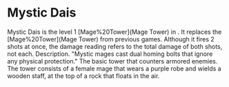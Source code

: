 # Mystic Dais

Mystic Dais is the level 1 [Mage%20Tower](Mage Tower) in . It replaces the [Mage%20Tower](Mage Tower) from previous games. Although it fires 2 shots at once, the damage reading refers to the total damage of both shots, not each.
Description.
"Mystic mages cast dual homing bolts that ignore any physical protection."
The basic tower that counters armored enemies. The tower consists of a female mage that wears a purple robe and wields a wooden staff, at the top of a rock that floats in the air.